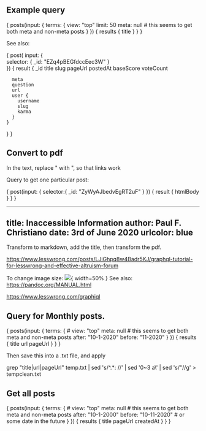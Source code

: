 ## Example query
{
      posts(input: {
        terms: {
          view: "top"
          limit: 50
          meta: null  # this seems to get both meta and non-meta posts
        }
      }) {
        results {
          title
        }
      }
}

See also:

 {
  post(
    input: {  
      selector: {
        _id: "EZq4pBEGfdccEec3W"
      }      
    }) 
  {
    result {
      _id
      title
      slug
      pageUrl
      postedAt
      baseScore
      voteCount

      meta
      question
      url
      user {
        username
        slug
        karma
      }
    }
  }
}


## Convert to pdf

In the text, replace \" with ", so that links work

Query to get one particular post:

 {
      post(input: {
        selector:{
          _id: "ZyWyAJbedvEgRT2uF"
        }
      }) {
        result {
          htmlBody
        }
      }
    }




---	
title: Inaccessible Information
author: Paul F. Christiano
date: 3rd of June 2020
urlcolor: blue
---


Transform to markdown, add the title, then transform the pdf. 

https://www.lesswrong.com/posts/LJiGhpq8w4Badr5KJ/graphql-tutorial-for-lesswrong-and-effective-altruism-forum


To change image size: ![](file.jpg){ width=50% }
See also: https://pandoc.org/MANUAL.html

https://www.lesswrong.com/graphiql

## Query for Monthly posts.


{
      posts(input: {
        terms: {
          # view: "top"
          meta: null  # this seems to get both meta and non-meta posts
          after: "10-1-2020"
          before: "11-2020"
        }
      }) {
        results {
          title
          url
          pageUrl
        }
      }
}

Then save this into a .txt file, and apply

grep "title\|url\|pageUrl" temp.txt | sed 's/^.*: //' | sed '0~3 a\\' | sed 's/\"//g' > tempclean.txt

## Get all posts
{
      posts(input: {
        terms: {
          # view: "top"
          meta: null  # this seems to get both meta and non-meta posts
          after: "10-1-2000"
          before: "10-11-2020" # or some date in the future
        }
      }) {
        results {
          title
          pageUrl
          createdAt
        }
      }
}
